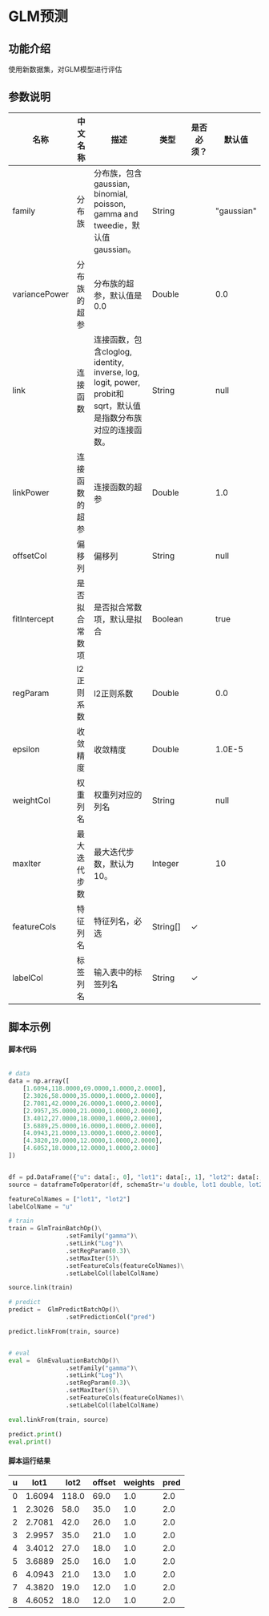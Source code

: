 # GLM预测

## 功能介绍
使用新数据集，对GLM模型进行评估

## 参数说明


<!-- This is the start of auto-generated parameter info -->
<!-- DO NOT EDIT THIS PART!!! -->
| 名称 | 中文名称 | 描述 | 类型 | 是否必须？ | 默认值 |
| --- | --- | --- | --- | --- | --- |
| family | 分布族 | 分布族，包含gaussian, binomial, poisson, gamma and tweedie，默认值gaussian。 | String |  | "gaussian" |
| variancePower | 分布族的超参 | 分布族的超参，默认值是0.0 | Double |  | 0.0 |
| link | 连接函数 | 连接函数，包含cloglog, identity, inverse, log, logit, power, probit和sqrt，默认值是指数分布族对应的连接函数。 | String |  | null |
| linkPower | 连接函数的超参 | 连接函数的超参 | Double |  | 1.0 |
| offsetCol | 偏移列 | 偏移列 | String |  | null |
| fitIntercept | 是否拟合常数项 | 是否拟合常数项，默认是拟合 | Boolean |  | true |
| regParam | l2正则系数 | l2正则系数 | Double |  | 0.0 |
| epsilon | 收敛精度 | 收敛精度 | Double |  | 1.0E-5 |
| weightCol | 权重列名 | 权重列对应的列名 | String |  | null |
| maxIter | 最大迭代步数 | 最大迭代步数，默认为 10。 | Integer |  | 10 |
| featureCols | 特征列名 | 特征列名，必选 | String[] | ✓ |  |
| labelCol | 标签列名 | 输入表中的标签列名 | String | ✓ |  |<!-- This is the end of auto-generated parameter info -->


## 脚本示例
#### 脚本代码
```python

# data
data = np.array([
    [1.6094,118.0000,69.0000,1.0000,2.0000],
    [2.3026,58.0000,35.0000,1.0000,2.0000],
    [2.7081,42.0000,26.0000,1.0000,2.0000],
    [2.9957,35.0000,21.0000,1.0000,2.0000],
    [3.4012,27.0000,18.0000,1.0000,2.0000],
    [3.6889,25.0000,16.0000,1.0000,2.0000],
    [4.0943,21.0000,13.0000,1.0000,2.0000],
    [4.3820,19.0000,12.0000,1.0000,2.0000],
    [4.6052,18.0000,12.0000,1.0000,2.0000]
])


df = pd.DataFrame({"u": data[:, 0], "lot1": data[:, 1], "lot2": data[:, 2], "offset": data[:, 3], "weights": data[:, 4]})
source = dataframeToOperator(df, schemaStr='u double, lot1 double, lot2 double, offset double, weights double', op_type='batch')

featureColNames = ["lot1", "lot2"]
labelColName = "u"

# train
train = GlmTrainBatchOp()\
                .setFamily("gamma")\
                .setLink("Log")\
                .setRegParam(0.3)\
                .setMaxIter(5)\
                .setFeatureCols(featureColNames)\
                .setLabelCol(labelColName)

source.link(train)

# predict
predict =  GlmPredictBatchOp()\
                .setPredictionCol("pred")

predict.linkFrom(train, source)


# eval
eval =  GlmEvaluationBatchOp()\
                .setFamily("gamma")\
                .setLink("Log")\
                .setRegParam(0.3)\
                .setMaxIter(5)\
                .setFeatureCols(featureColNames)\
                .setLabelCol(labelColName)

eval.linkFrom(train, source)

predict.print()
eval.print()

```

#### 脚本运行结果

 u |  lot1|  lot2 | offset | weights  |    pred
----|----|------|-----------|------|-----------    
0 | 1.6094 | 118.0 | 69.0  |   1.0    |  2.0 | 0.378525
1 | 2.3026 |  58.0 | 35.0  |   1.0  |    2.0 | 0.970639
2|  2.7081  | 42.0 | 26.0 |    1.0  |    2.0 | 1.126458
3 | 2.9957 |  35.0 | 21.0 |    1.0  |    2.0 | 1.227753
4 | 3.4012 |  27.0 | 18.0 |    1.0  |    2.0 | 1.258898
5 | 3.6889 |  25.0 | 16.0 |    1.0  |    2.0 | 1.305654
6 | 4.0943 |  21.0 | 13.0 |    1.0 |     2.0|  1.367991
7 | 4.3820 |  19.0 | 12.0 |    1.0 |     2.0 | 1.383571
8 | 4.6052 |  18.0 | 12.0 |    1.0  |    2.0 | 1.375774






